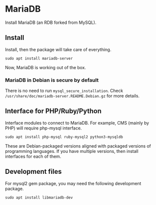 # MariaDB

Install MariaDB (an RDB forked from MySQL).

## Install

Install, then the package will take care of everything.

```console
sudo apt install mariadb-server
```

Now, MariaDB is working out of the box.

### MariaDB in Debian is secure by default

There is no need to run `mysql_secure_installation`. Check `/usr/share/doc/mariadb-server.README.Debian.gz` for more details.

## Interface for PHP/Ruby/Python

Interface modules to connect to MariaDB. For example, CMS (mainly by PHP) will require php-mysql interface.

```console
sudo apt install php-mysql ruby-mysql2 python3-mysqldb
```

These are Debian-packaged versions aligned with packaged versions of programming languages. If you have multiple versions, then install interfaces for each of them.

## Development files

For mysql2 gem package, you may need the following development package.

```console
sudo apt install libmariadb-dev
```

